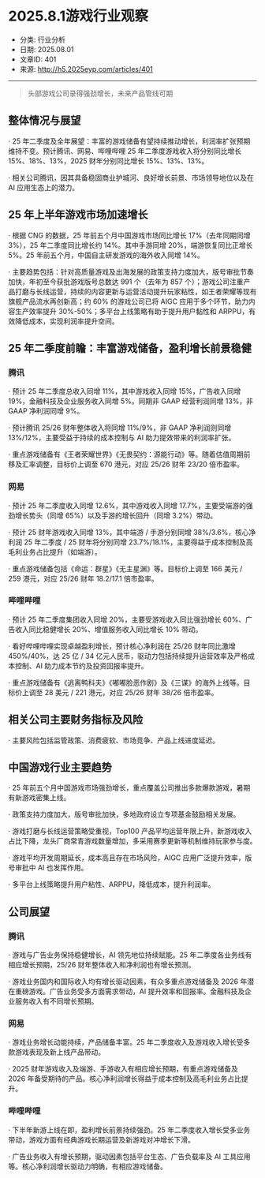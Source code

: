 # 2025.8.1游戏行业观察

- 分类: 行业分析
- 日期: 2025.08.01
- 文章ID: 401
- 来源: http://h5.2025eyp.com/articles/401

---

> 头部游戏公司录得强劲增长，未来产品管线可期

## **整体情况与展望**

· 25 年二季度及全年展望：丰富的游戏储备有望持续推动增长，利润率扩张预期维持不变。预计腾讯、网易、哔哩哔哩 25 年二季度游戏收入将分别同比增长 15%、18%、13%，2025 财年分别同比增长 15%、13%、13%。

· 相关公司腾讯，因其具备稳固商业护城河、良好增长前景、市场领导地位以及在 AI 应用生态上的潜力。

## **25 年上半年游戏市场加速增长**

· 根据 CNG 的数据，25 年前五个月中国游戏市场同比增长 17%（去年同期同增 3%），25 年二季度同比增长约 14%。其中手游同增 20%，端游恢复同比正增长 5%。25 年前五个月，中国自主研发游戏的海外收入同增 14%。

· 主要趋势包括：针对高质量游戏及出海发展的政策支持力度加大，版号审批节奏加快，年初至今获批游戏版号总数达 991 个（去年为 857 个）；游戏公司注重产品打磨与长线运营，持续的内容更新与运营活动提升玩家粘性，如王者荣耀等现有旗舰产品流水再创新高；约 60% 的游戏公司已将 AIGC 应用于多个环节，助力内容生产效率提升 30%-50%；多平台上线策略有助于提升用户黏性和 ARPPU，有效降低成本，实现利润率提升空间。

## **25 年二季度前瞻：丰富游戏储备，盈利增长前景稳健**

### **腾讯**

· 预计 25 年二季度总收入同增 11%，其中游戏收入同增 15%，广告收入同增 19%，金融科技及企业服务收入同增 5%。同期非 GAAP 经营利润同增 13%，非 GAAP 净利润同增 9%。

· 预计腾讯 25/26 财年整体收入将同增 11%/9%，非 GAAP 净利润则同增 13%/12%，主要受益于持续的成本控制与 AI 助力提效带来的利润率扩张。

· 重点游戏储备有《王者荣耀世界》《无畏契约：源能行动》等。随着估值周期前移及汇率调整，目标价上调至 670 港元，对应 25/26 财年 23/20 倍市盈率。

### **网易**

· 预计 25 年二季度收入同增 12.6%，其中游戏收入同增 17.7%，主要受端游的强劲增长势头（同增 65%）以及手游的增长回升（同增 3.2%）带动。

· 预计 25 财年游戏收入同增 13%，其中端游 / 手游分别同增 38%/3.6%，核心净利润 25 年二季度 / 25 财年将分别同增 23.7%/18.1%，主要得益于成本控制及高毛利业务占比提升（如端游）。

· 重点游戏储备包括《命运：群星》《无主星渊》等。目标价上调至 166 美元 / 259 港元，对应 25/26 财年 18.2/17.1 倍市盈率。

### **哔哩哔哩**

· 预计 25 年二季度集团收入同增 20%，主要受游戏收入同比强劲增长 60%、广告收入同比稳健增长 20%、增值服务收入同比增长 10% 带动。

· 看好哔哩哔哩实现卓越盈利增长，预计核心净利润在 25/26 财年同比激增 450%/40%，达 25 亿 / 34 亿元人民币，驱动力包括持续提升运营效率及严格成本控制、AI 助力成本节约及投资回报率提升。

· 重点游戏储备有《逃离鸭科夫》《嘟嘟脸恶作剧》及《三谋》的海外上线等。目标价上调至 28 美元 / 221 港元，对应 25/26 财年 38/26 倍市盈率。

## **相关公司主要财务指标及风险**

· 主要风险包括监管政策、消费疲软、市场竞争、产品上线进度延迟。

## **中国游戏行业主要趋势**

· 25 年前五个月中国游戏市场强劲增长，重点覆盖公司推出多款爆款游戏，暑期有新游戏密集上线。

· 政策支持力度加大，版号审批加快，多地政府设立专项基金鼓励相关发展。

· 游戏打磨与长线运营策略受重视，Top100 产品平均运营年限上升，新游戏收入占比下降，龙头厂商常青游戏数量增加，多采用赛季更新等机制维持玩家参与度。

· 游戏平均开发周期延长，成本高且存在市场风险，AIGC 应用广泛提升效率，版号审批中 AI 也发挥作用。

· 多平台上线策略提升用户粘性、ARPPU，降低成本，提升利润率。

## **公司展望**

### **腾讯**

· 游戏与广告业务保持稳健增长，AI 领先地位持续赋能。25 年二季度各业务线有相应增长预期，25/26 财年整体收入和净利润也有增长预测。

· 游戏业务国内和国际收入均有增长驱动因素，有众多重点游戏储备及 2026 年潜在重磅游戏。广告业务受多方面需求带动，AI 提升效率和回报率。金融科技及企业服务收入有不同增长预期。

### **网易**

· 游戏业务增长动能持续，产品储备丰富。25 年二季度收入及游戏收入增长受多款游戏表现及新上线产品带动。

· 2025 财年游戏收入及端游、手游收入有相应增长预期，有重点游戏储备及 2026 年备受期待的产品。核心净利润增长得益于成本控制及高毛利业务占比提升。

### **哔哩哔哩**

· 下半年新游上线在即，盈利增长前景持续强劲。25 年二季度收入增长受多业务带动，游戏方面有经典游戏长期运营及新游戏对冲增长下滑。

· 广告业务收入有增长预期，驱动因素包括平台生态、广告负载率及 AI 工具应用等。核心净利润增长驱动力明确，有相应游戏储备。
